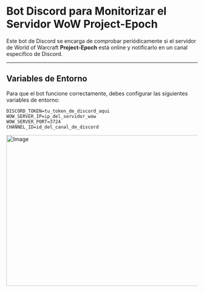 # Bot Discord para Monitorizar el Servidor WoW Project-Epoch

Este bot de Discord se encarga de comprobar periódicamente si el servidor de World of Warcraft **Project-Epoch** está online y notificarlo en un canal específico de Discord.

---

## Variables de Entorno

Para que el bot funcione correctamente, debes configurar las siguientes variables de entorno:

```env
DISCORD_TOKEN=tu_token_de_discord_aqui
WOW_SERVER_IP=ip_del_servidor_wow
WOW_SERVER_PORT=3724
CHANNEL_ID=id_del_canal_de_discord
```

<img width="638" height="397" alt="Image" src="https://github.com/user-attachments/assets/a724ef72-5d1d-4711-8ced-fe1e6119f3d1" />
